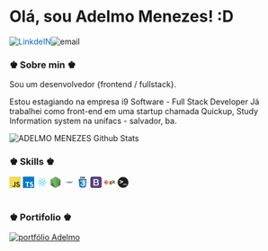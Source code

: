 # Olá, sou Adelmo Menezes! :D
<p align="left">
 <a target="_blank" href="https://www.linkedin.com/in/adelmomenezes" style="color:#0a66c2;">
   <img align="left" alt="LinkdeIN"  src="https://img.shields.io/badge/-Linkedin-0e76a8?style=flat-square&logo=Linkedin&logoColor=white" />
 </a>
 <a target="_blank" href="mailto:adelmo.menezes2010@gmail.com">
  <img align="left" alt="email"  src="https://img.shields.io/badge/-Gmail-FF0000?style=flat-square&labelColor=FF0000&logo=gmail&logoColor=white "/>
 </a>
</p>

<br>

### ♚ Sobre min ♚

Sou um desenvolvedor {frontend / fullstack}.

Estou estagiando na empresa i9 Software - Full Stack Developer Já trabalhei como front-end em uma startup chamada Quickup, Study Information system na unifacs - salvador, ba.

<img min-width="350px" max-width="350px" width="400px"   src="https://github-readme-stats.vercel.app/api?username=adelmomenezes123&include_all_commits=true&count_private=true&show_icons=true&line_height=20&title_color=7A7ADB&icon_color=2234AE&text_color=D3D3D3&bg_color=0,000000,130F40" alt="ADELMO MENEZES Github Stats">

### ♚ Skills ♚
 
 <code><img height="20" src="https://raw.githubusercontent.com/github/explore/80688e429a7d4ef2fca1e82350fe8e3517d3494d/topics/javascript/javascript.png"></code>
<code><img height="20" src="https://raw.githubusercontent.com/github/explore/80688e429a7d4ef2fca1e82350fe8e3517d3494d/topics/typescript/typescript.png"></code>
<code><img height="20" src="https://raw.githubusercontent.com/github/explore/80688e429a7d4ef2fca1e82350fe8e3517d3494d/topics/react/react.png"></code>
<code><img height="20" src="https://raw.githubusercontent.com/github/explore/80688e429a7d4ef2fca1e82350fe8e3517d3494d/topics/nodejs/nodejs.png"></code>
<code><img height="20" src="https://raw.githubusercontent.com/github/explore/80688e429a7d4ef2fca1e82350fe8e3517d3494d/topics/jquery/jquery.png"></code>
<code><img height="20" src="https://raw.githubusercontent.com/github/explore/80688e429a7d4ef2fca1e82350fe8e3517d3494d/topics/css/css.png"></code>
<code><img height="20" src="https://raw.githubusercontent.com/github/explore/80688e429a7d4ef2fca1e82350fe8e3517d3494d/topics/bootstrap/bootstrap.png"></code>
<code><img height="20" src="https://raw.githubusercontent.com/github/explore/80688e429a7d4ef2fca1e82350fe8e3517d3494d/topics/git/git.png"></code>
<code><img height="20" src="https://raw.githubusercontent.com/github/explore/80688e429a7d4ef2fca1e82350fe8e3517d3494d/topics/terminal/terminal.png"></code>
<br>
<br>


### ♚ Portifolio ♚
 
<a target="_blank" href="https://adelmo.vercel.app">
   <img src="https://www.flaticon.com/svg/static/icons/svg/1395/1395817.svg" width="50" height="50" alt="portfólio Adelmo" title="portfólio Adelmo"> 
</a>
